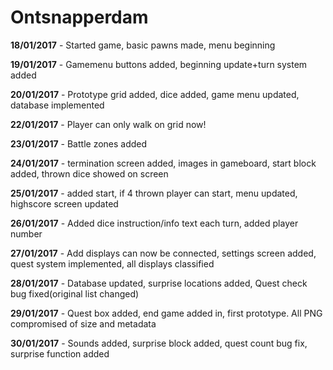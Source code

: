 # Ontsnapperdam

**18/01/2017** - Started game, basic pawns made, menu beginning

**19/01/2017** - Gamemenu buttons added, beginning update+turn system added

**20/01/2017** - Prototype grid added, dice added, game menu updated, database implemented

**22/01/2017** - Player can only walk on grid now!

**23/01/2017** - Battle zones added 

**24/01/2017** - termination screen added, images in gameboard, start block added, thrown dice showed on screen

**25/01/2017** - added start, if 4 thrown player can start, menu updated, highscore screen updated

**26/01/2017** - Added dice instruction/info text each turn, added player number

**27/01/2017** - Add displays can now be connected, settings screen added, quest system implemented, all displays classified

**28/01/2017** - Database updated, surprise locations added, Quest check bug fixed(original list changed)

**29/01/2017** - Quest box added, end game added in, first prototype. All PNG compromised of size and metadata

**30/01/2017** - Sounds added, surprise block added, quest count bug fix, surprise function added 